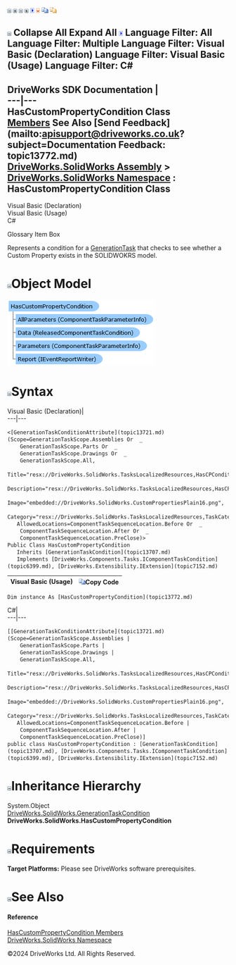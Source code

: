 ![](dotnetimages/collapse.gif) ![](dotnetimages/expand.gif) ![](dotnetimages/collapse.gif) ![](dotnetimages/expand.gif) ![](dotnetimages/drpdown.gif) ![](dotnetimages/drpdown_orange.gif) ![](dotnetimages/copycode.gif) ![](dotnetimages/copycodeHighlight.gif)

![](dotnetimages/collapse.gif) Collapse All Expand All ![](dotnetimages/drpdown.gif) Language Filter: All  Language Filter: Multiple  Language Filter: Visual Basic (Declaration) Language Filter: Visual Basic (Usage) Language Filter: C#  
---  
DriveWorks SDK Documentation  |   
---|---  
HasCustomPropertyCondition Class   
[Members](topic13773.md) See Also [Send Feedback](mailto:apisupport@driveworks.co.uk?subject=Documentation Feedback: topic13772.md)  
[DriveWorks.SolidWorks Assembly](topic13342.md) > [DriveWorks.SolidWorks Namespace](topic13345.md) : HasCustomPropertyCondition Class  
---  
  
Visual Basic (Declaration)    
Visual Basic (Usage)    
C# 

Glossary Item Box

Represents a condition for a [GenerationTask](topic13678.md) that checks to see whether a Custom Property exists in the SOLIDWOKRS model. 

# ![](dotnetimages/collapse.gif)Object Model

![](dotnetdiagramimages/image752.png)

# ![](dotnetimages/collapse.gif)Syntax

Visual Basic (Declaration)|   
---|---  
      
    
    <[GenerationTaskConditionAttribute](topic13721.md)(Scope=GenerationTaskScope.Assemblies Or  _
        GenerationTaskScope.Parts Or  _
        GenerationTaskScope.Drawings Or  _
        GenerationTaskScope.All, 
       Title="resx://DriveWorks.SolidWorks.TasksLocalizedResources,HasCPConditionName", 
       Description="resx://DriveWorks.SolidWorks.TasksLocalizedResources,HasCPConditionDescription", 
       Image="embedded://DriveWorks.SolidWorks.CustomPropertiesPlain16.png", 
       Category="resx://DriveWorks.SolidWorks.TasksLocalizedResources,TaskCategoryGeneral", 
       AllowedLocations=ComponentTaskSequenceLocation.Before Or  _
        ComponentTaskSequenceLocation.After Or  _
        ComponentTaskSequenceLocation.PreClose)>
    Public Class HasCustomPropertyCondition 
       Inherits [GenerationTaskCondition](topic13707.md)
       Implements [DriveWorks.Components.Tasks.IComponentTaskCondition](topic6399.md), [DriveWorks.Extensibility.IExtension](topic7152.md)   
  
Visual Basic (Usage)| ![](dotnetimages/copycode.gif)Copy Code  
---|---  
      
    
    Dim instance As [HasCustomPropertyCondition](topic13772.md)  
  
C#|   
---|---  
      
    
    [[GenerationTaskConditionAttribute](topic13721.md)(Scope=GenerationTaskScope.Assemblies | 
        GenerationTaskScope.Parts | 
        GenerationTaskScope.Drawings | 
        GenerationTaskScope.All, 
       Title="resx://DriveWorks.SolidWorks.TasksLocalizedResources,HasCPConditionName", 
       Description="resx://DriveWorks.SolidWorks.TasksLocalizedResources,HasCPConditionDescription", 
       Image="embedded://DriveWorks.SolidWorks.CustomPropertiesPlain16.png", 
       Category="resx://DriveWorks.SolidWorks.TasksLocalizedResources,TaskCategoryGeneral", 
       AllowedLocations=ComponentTaskSequenceLocation.Before | 
        ComponentTaskSequenceLocation.After | 
        ComponentTaskSequenceLocation.PreClose)]
    public class HasCustomPropertyCondition : [GenerationTaskCondition](topic13707.md), [DriveWorks.Components.Tasks.IComponentTaskCondition](topic6399.md), [DriveWorks.Extensibility.IExtension](topic7152.md)    
  
# ![](dotnetimages/collapse.gif)Inheritance Hierarchy

System.Object  
[DriveWorks.SolidWorks.GenerationTaskCondition](topic13707.md)  
**DriveWorks.SolidWorks.HasCustomPropertyCondition**  


# ![](dotnetimages/collapse.gif)Requirements

**Target Platforms:** Please see DriveWorks software prerequisites.

# ![](dotnetimages/collapse.gif)See Also

#### Reference

[HasCustomPropertyCondition Members](topic13773.md)   
[DriveWorks.SolidWorks Namespace](topic13345.md)

©2024 DriveWorks Ltd. All Rights Reserved.
